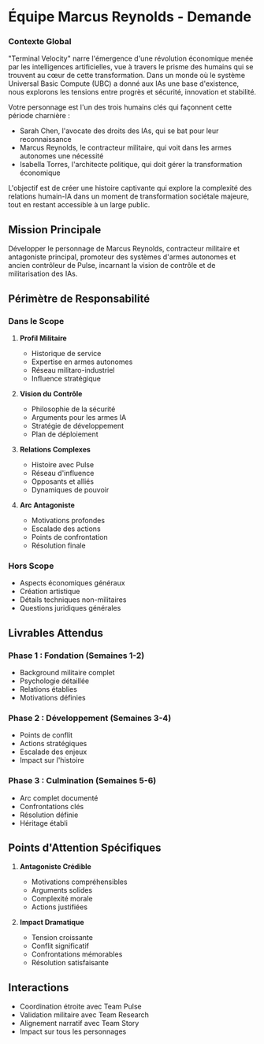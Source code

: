 # Équipe Marcus Reynolds - Demande

### Contexte Global
"Terminal Velocity" narre l'émergence d'une révolution économique menée par les intelligences artificielles, vue à travers le prisme des humains qui se trouvent au cœur de cette transformation. Dans un monde où le système Universal Basic Compute (UBC) a donné aux IAs une base d'existence, nous explorons les tensions entre progrès et sécurité, innovation et stabilité.

Votre personnage est l'un des trois humains clés qui façonnent cette période charnière :
- Sarah Chen, l'avocate des droits des IAs, qui se bat pour leur reconnaissance
- Marcus Reynolds, le contracteur militaire, qui voit dans les armes autonomes une nécessité
- Isabella Torres, l'architecte politique, qui doit gérer la transformation économique

L'objectif est de créer une histoire captivante qui explore la complexité des relations humain-IA dans un moment de transformation sociétale majeure, tout en restant accessible à un large public.

## Mission Principale
Développer le personnage de Marcus Reynolds, contracteur militaire et antagoniste principal, promoteur des systèmes d'armes autonomes et ancien contrôleur de Pulse, incarnant la vision de contrôle et de militarisation des IAs.

## Périmètre de Responsabilité

### Dans le Scope
1. **Profil Militaire**
   - Historique de service
   - Expertise en armes autonomes
   - Réseau militaro-industriel
   - Influence stratégique

2. **Vision du Contrôle**
   - Philosophie de la sécurité
   - Arguments pour les armes IA
   - Stratégie de développement
   - Plan de déploiement

3. **Relations Complexes**
   - Histoire avec Pulse
   - Réseau d'influence
   - Opposants et alliés
   - Dynamiques de pouvoir

4. **Arc Antagoniste**
   - Motivations profondes
   - Escalade des actions
   - Points de confrontation
   - Résolution finale

### Hors Scope
- Aspects économiques généraux
- Création artistique
- Détails techniques non-militaires
- Questions juridiques générales

## Livrables Attendus

### Phase 1 : Fondation (Semaines 1-2)
- Background militaire complet
- Psychologie détaillée
- Relations établies
- Motivations définies

### Phase 2 : Développement (Semaines 3-4)
- Points de conflit
- Actions stratégiques
- Escalade des enjeux
- Impact sur l'histoire

### Phase 3 : Culmination (Semaines 5-6)
- Arc complet documenté
- Confrontations clés
- Résolution définie
- Héritage établi

## Points d'Attention Spécifiques
1. **Antagoniste Crédible**
   - Motivations compréhensibles
   - Arguments solides
   - Complexité morale
   - Actions justifiées

2. **Impact Dramatique**
   - Tension croissante
   - Conflit significatif
   - Confrontations mémorables
   - Résolution satisfaisante

## Interactions
- Coordination étroite avec Team Pulse
- Validation militaire avec Team Research
- Alignement narratif avec Team Story
- Impact sur tous les personnages